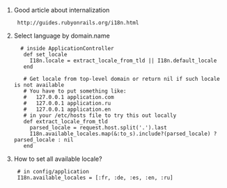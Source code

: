 1. Good article about internalization   
        
        http://guides.rubyonrails.org/i18n.html
2. Select language by domain.name
        
         # inside ApplicationController
          def set_locale
            I18n.locale = extract_locale_from_tld || I18n.default_locale
          end

          # Get locale from top-level domain or return nil if such locale is not available
          # You have to put something like:
          #   127.0.0.1 application.com
          #   127.0.0.1 application.ru
          #   127.0.0.1 application.en
          # in your /etc/hosts file to try this out locally
          def extract_locale_from_tld
            parsed_locale = request.host.split('.').last
            I18n.available_locales.map(&:to_s).include?(parsed_locale) ? parsed_locale : nil
          end
3. How to set all available locale?
        
        # in config/application
        I18n.available_locales = [:fr, :de, :es, :en, :ru]

